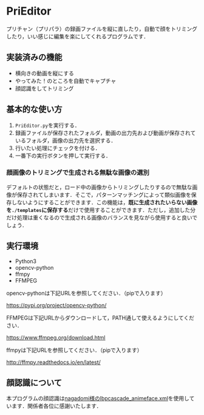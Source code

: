# PriEditor

プリチャン（プリパラ）の録画ファイルを縦に直したり，自動で顔をトリミングしたり，いい感じに編集を楽にしてくれるプログラムです．



## 実装済みの機能

* 横向きの動画を縦にする
* やってみた！のところを自動でキャプチャ
* 顔認識をしてトリミング



## 基本的な使い方

1. ```PriEditor.py```を実行する．
2. 録画ファイルが保存されたフォルダ，動画の出力先および動画が保存されているフォルダ，画像の出力先を選択する．
3. 行いたい処理にチェックを付ける．
4. 一番下の実行ボタンを押して実行する．




### 顔画像のトリミングで生成される無駄な画像の選別

デフォルトの状態だと，ロード中の画像からトリミングしたりするので無駄な画像が保存されてしまいます．そこで，パターンマッチングによって類似画像を保存しないようにすることができます．この機能は，**既に生成されたいらない画像を```./templates```に保存する**だけで使用することができます．ただし，追加した分だけ処理は重くなるので生成される画像のバランスを見ながら使用すると良いでしょう．




## 実行環境

* Python3
* opencv-python
* ffmpy
* FFMPEG



opencv-pythonは下記URLを参照してください．（pipで入ります）

https://pypi.org/project/opencv-python/



FFMPEGは下記URLからダウンロードして，PATH通して使えるようにしてください．

https://www.ffmpeg.org/download.html



ffmpyは下記URLを参照してください．（pipで入ります）

http://ffmpy.readthedocs.io/en/latest/



## 顔認識について

本プログラムの顔認識は[nagadomi様のlbpcascade_animeface.xml](https://github.com/nagadomi/lbpcascade_animeface)を使用しています．関係者各位に感謝いたします．